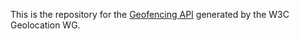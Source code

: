 This is the repository for the [Geofencing API](http://w3c.github.io/geofencing-api/) generated by the W3C Geolocation WG.
